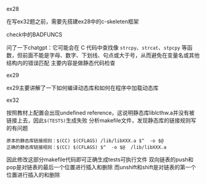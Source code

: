 ex28

在写ex32题之前，需要先搭建ex28中的c-skeleten框架

check中的BADFUNCS

问了一下chatgpt：它可能会在 C 代码中查找像 `strcpy`、`strcat`、`stpcpy` 等函数，但前面不能是字母、数字、下划线、句点或大于号，从而避免在变量名或其他结构内的错误匹配
主要内容是做静态代码检查

ex29

ex29主要讲解了一下如何编译动态库和如何在程序中加载动态库

ex32

按照教材上配置会出现undefined reference，这说明静态库liblcthw.a并没有被链接上去，因此`$(TESTS)`生成失败
分析makefile文件，发现静态库的链接规则写的有问题
```
原本的静态库链接规则：$(CC) $(CFLAGS) /lib/libXXX.a $^  -o $@
正确的静态库链接规则：$(CC) $(CFLAGS) $^  -o $@  /lib/libXXX.a
```
因此修改这部分makefile代码即可正确生成tests可执行文件
双向链表的push和pop是对链表的最后一个位置进行插入和删除
而unshift和shift是对链表的第一个位置进行插入的和删除
